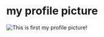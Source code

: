 # my profile picture
![This is first my profile picture!](https://cdn.business2community.com/wp-content/uploads/2017/08/blank-profile-picture-973460_640.png)
